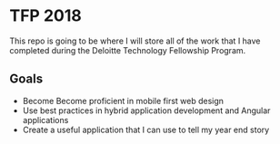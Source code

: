 # TFP 2018
This repo is going to be where I will store all of the work that I have completed during the Deloitte Technology Fellowship Program. 

## Goals  
* Become Become proficient in mobile first web design
* Use best practices in hybrid application development and Angular applications
* Create a useful application that I can use to tell my year end story 

